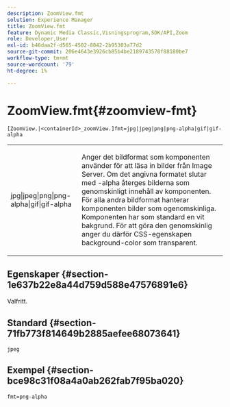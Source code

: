 ```yaml
---
description: ZoomView.fmt
solution: Experience Manager
title: ZoomView.fmt
feature: Dynamic Media Classic,Visningsprogram,SDK/API,Zoom
role: Developer,User
exl-id: b46daa2f-d565-4502-8842-2b95303a77d2
source-git-commit: 206e4643e3926cb85b4be2189743578f88180be7
workflow-type: tm+mt
source-wordcount: '79'
ht-degree: 1%

---
```


# ZoomView.fmt{#zoomview-fmt}

`[ZoomView.|<containerId>_zoomView.]fmt=jpg|jpeg|png|png-alpha|gif|gif-alpha`

<table id="table_441553CD34C94A58A9D7CBF772DEDDB6"> 
 <tbody> 
  <tr> 
   <td colname="col1"> <p> <span class="codeph"> jpg|jpeg|png|png-alpha|gif|gif-alpha</span> </p> </td> 
   <td colname="col2"> <p> Anger det bildformat som komponenten använder för att läsa in bilder från Image Server. Om det angivna formatet slutar med <span class="codeph"> -alpha</span> återges bilderna som genomskinligt innehåll av komponenten. För alla andra bildformat hanterar komponenten bilder som ogenomskinliga. Komponenten har som standard en vit bakgrund. För att göra den genomskinlig anger du därför CSS-egenskapen <span class="codeph"> background-color</span> som <span class="codeph"> transparent</span>. </p> </td> 
  </tr> 
 </tbody> 
</table>

## Egenskaper {#section-1e637b22e8a44d759d588e47576891e6}

Valfritt.

## Standard {#section-71fb773f814649b2885aefee68073641}

`jpeg`

## Exempel {#section-bce98c31f08a4a0ab262fab7f95ba020}

`fmt=png-alpha`
